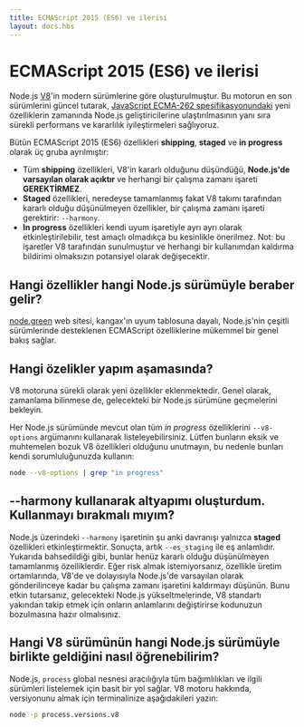 ```yaml
---
title: ECMAScript 2015 (ES6) ve ilerisi
layout: docs.hbs
---
```


# ECMAScript 2015 (ES6) ve ilerisi

Node.js [V8](https://v8.dev/)'in modern sürümlerine göre oluşturulmuştur. Bu motorun en son sürümlerini güncel tutarak, [JavaScript ECMA-262 spesifikasyonundaki](http://www.ecma-international.org/publications/standards/Ecma-262.htm) yeni özelliklerin zamanında Node.js geliştiricilerine ulaştırılmasının yanı sıra sürekli performans ve kararlılık iyileştirmeleri sağlıyoruz.

Bütün ECMAScript 2015 (ES6) özellikleri **shipping**, **staged** ve **in progress** olarak üç gruba ayrılmıştır:

- Tüm **shipping** özellikleri, V8'in kararlı olduğunu düşündüğü, **Node.js'de varsayılan olarak açıktır** ve herhangi bir çalışma zamanı işareti **GEREKTİRMEZ**.
- **Staged** özellikleri, neredeyse tamamlanmış fakat V8 takımı tarafından kararlı olduğu düşünülmeyen özellikler, bir çalışma zamanı işareti gerektirir: `--harmony`.
- **In progress** özellikleri kendi uyum işaretiyle ayrı ayrı olarak etkinleştirilebilir, test amaçlı olmadıkça bu kesinlikle önerilmez. Not: bu işaretler V8 tarafından sunulmuştur ve herhangi bir kullanımdan kaldırma bildirimi olmaksızın potansiyel olarak değişecektir.

## Hangi özellikler hangi Node.js sürümüyle beraber gelir?

[node.green](https://node.green/) web sitesi, kangax'ın uyum tablosuna dayalı, Node.js'nin çeşitli sürümlerinde desteklenen ECMAScript özelliklerine mükemmel bir genel bakış sağlar.

## Hangi özelikler yapım aşamasında?

V8 motoruna sürekli olarak yeni özellikler eklenmektedir. Genel olarak, zamanlama bilinmese de, gelecekteki bir Node.js sürümüne geçmelerini bekleyin.

Her Node.js sürümünde mevcut olan tüm _in progress_ özelliklerini `--v8-options` argümanını kullanarak listeleyebilirsiniz. Lütfen bunların eksik ve muhtemelen bozuk V8 özellikleri olduğunu unutmayın, bu nedenle bunları kendi sorumluluğunuzda kullanın:

```bash
node --v8-options | grep "in progress"
```

## --harmony kullanarak altyapımı oluşturdum. Kullanmayı bırakmalı mıyım?

Node.js üzerindeki `--harmony` işaretinin şu anki davranışı yalnızca **staged** özellikleri etkinleştirmektir. Sonuçta, artık `--es_staging` ile eş anlamlıdır. Yukarıda bahsedildiği gibi, bunlar henüz kararlı olduğu düşünülmeyen tamamlanmış özelliklerdir. Eğer risk almak istemiyorsanız, özellikle üretim ortamlarında, V8'de ve dolayısıyla Node.js'de varsayılan olarak gönderilinceye kadar bu çalışma zamanı işaretini kaldırmayı düşünün. Bunu etkin tutarsanız, gelecekteki Node.js yükseltmelerinde, V8 standartı yakından takip etmek için onların anlamlarını değiştirirse kodunuzun bozulmasına hazır olmalısınız.

## Hangi V8 sürümünün hangi Node.js sürümüyle birlikte geldiğini nasıl öğrenebilirim?

Node.js, `process` global nesnesi aracılığıyla tüm bağımlılıkları ve ilgili sürümleri listelemek için basit bir yol sağlar. V8 motoru hakkında, versiyonunu almak için terminalinize aşağıdakileri yazın:

```bash
node -p process.versions.v8
```

